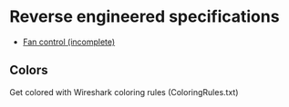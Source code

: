 # Reverse engineered specifications

- [Fan control (incomplete)](fan_control.md)

## Colors

Get colored with Wireshark coloring rules (ColoringRules.txt)
